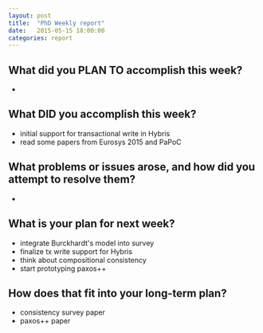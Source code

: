 ```yaml
---
layout: post
title:  "PhD Weekly report"
date:   2015-05-15 18:00:00
categories: report
---
```


## What did you PLAN TO accomplish this week?

-

## What DID you accomplish this week?

 * initial support for transactional write in Hybris
 * read some papers from Eurosys 2015 and PaPoC

## What problems or issues arose, and how did you attempt to resolve them?

-

## What is your plan for next week?

 * integrate Burckhardt's model into survey
 * finalize tx write support for Hybris
 * think about compositional consistency
 * start prototyping paxos++ 

## How does that fit into your long-term plan?

 - consistency survey paper
 - paxos++ paper
